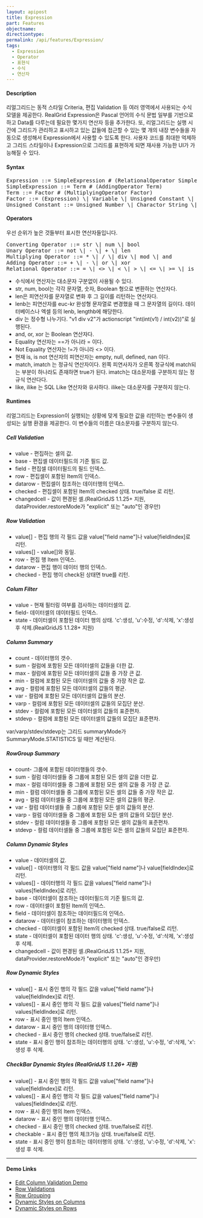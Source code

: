 ```yaml
---
layout: apipost
title: Expression
part: Features
objectname: 
directiontype: 
permalink: /api/features/Expression/
tags:
  - Expression
  - Operator
  - 표현식
  - 수식
  - 연산자
---
```


#### Description

리얼그리드는 동적 스타일 Criteria, 편집 Validation 등 여러 영역에서 사용되는 수식 모델을 제공한다. RealGrid Expression은 Pascal 언어의 수식 문법 일부를 기반으로 하고 Data를 다루는데 필요한 몇가지 연산자 등을 추가한다. 또, 리얼그리드는 실행 시간에 그리드가 관리하고 표시하고 있는 값들에 접근할 수 있는 몇 개의 내장 변수들을 자동으로 생성해서 Expression에서 사용할 수 있도록 한다.
사용자 코드를 최대한 억제하고 그리드 스타일이나 Expression으로 그리드를 표현하게 되면 재사용 가능한 UI가 가능해질 수 있다.

#### Syntax

<pre class="prettyprint">
Expression ::= SimpleExpression # (RelationalOperator SimpleExpression)
SimpleExpression ::= Term # (AddingOperator Term)
Term ::= Factor # (MultiplyingOperator Factor)
Factor ::= (Expression) \| Variable \| Unsigned Constant \| ConvertingOperator Factor \| UnaryOperator Factor
Unsigned Constant ::= Unsigned Number \| Charactor String \| null
</pre>

#### Operators

우선 순위가 높은 것들부터 표시한 연산자들입니다.

<pre class="prettyprint">
Converting Operator ::= str \| num \| bool
Unary Operator ::= not \| - \| + \| len
Multiplying Operator ::= * \| / \| div \| mod \| and
Adding Operator ::= + \| - \| or \| xor
Relational Operator ::= = \| <> \| < \| > \| <= \| >= \| is \| is not \| match \| not match \| imatch \| not imatch \| like \| not like \| ilike \| not ilike
</pre>

* 수식에서 연산자는 대소문자 구분없이 사용될 수 있다.
* str, num, bool는 각각 문자열, 숫자, Boolean 형으로 변환하는 연산자다.
* len은 피연산자를 문자열로 변화 후 그 길이를 리턴하는 연산자다.
* lenb는 피연산자를 euc-kr 완성형 문자열로 변경했을 때 그 문자열의 길이다. 데이터베이스나 엑셀 등의 lenb, lengthb에 해당한다.
* div 는 정수형 나누기다. "v1 div v2"가 actionscript "int(int(v1) / int(v2))"로 실행된다.
* and, or, xor 는 Boolean 연산자다.
* Equality 연산자는 ==가 아니라 = 이다.
* Not Equality 연산자는 !=가 아니라 <> 이다.
* 현재 is, is not 연산자의 피연산자는 empty, null, defined, nan 이다.
* match, imatch 는 정규식 연산자이다. 왼쪽 피연사자가 오른쪽 정규식에 match되는 부분이 하나라도 존재하면 true가 된다. imatch는 대소문자를 구분하지 않는 정규식 연산다다.
* like, ilike 는 SQL Like 연산자와 유사하다. ilike는 대소문자를 구분하지 않는다.

#### Runtimes

리얼그리드는 Expression이 실행되는 상황에 맞게 필요한 값을 리턴하는 변수들이 생성되는 실행 환경을 제공한다. 이 변수들의 이름은 대소문자를 구분하지 않는다.

##### Cell Validation

* value - 편집하는 셀의 값.
* base - 편집셀 데이터필드의 기준 필드 값.
* field - 편집셀 데이터필드의 필드 인덱스.
* row - 편집셀이 포함된 Item의 인덱스.
* datarow - 편집셀이 참조하는 데이터행의 인덱스.
* checked - 편집셀이 포함된 Item의 checked 상태. true/false 로 리턴.
* changedcell - 값이 편경된 셀.(RealGridJS 1.1.25+ 지원, dataProvider.restoreMode가 "explicit" 또는 "auto"인 경우만)

##### Row Validation

* value[] - 편집 행의 각 필드 값을 value["field name"]나 value[fieldIndex]로 리턴.
* values[] - value[]와 동일.
* row -	편집 행 Item 인덱스.
* datarow - 편집 행이 데이터 행의 인덱스.
* checked - 편집 행이 check된 상태면 true를 리턴.

##### Colum Filter

* value - 현재 필터링 여부를 검사하는 데이터셀의 값.
* field- 데이터셀의 데이터필드 인덱스.
* state - 데이터셀이 포함된 데이터 행의 상태. 'c':생성, 'u':수정, 'd':삭제, 'x':생성 후 삭제.(RealGridJS 1.1.28+ 지원)

##### Column Summary

* count - 데이터행의 갯수.
* sum - 컬럼에 포함된 모든 데이터셀의 값들을 더한 값.
* max - 컬럼에 포함된 모든 데이터셀의 값들 중 가장 큰 값.
* min - 컬럼에 포함된 모든 데이터셀의 값들 중 가장 작은 값.
* avg - 컬럼에 포함된 모든 데이터셀의 값들의 평균.
* var - 컬럼에 포함된 모든 데이터셀의 값들의 분산.
* varp - 컬럼에 포함된 모든 데이터셀의 값들의 모집단 분산.
* stdev - 컬럼에 포함된 모든 데이터셀의 값들의 표준편차.
* stdevp - 컬럼에 포함된 모든 데이터셀의 값들의 모집단 표준편차.

var/varp/stdev/stdevp는 그리드 summaryMode가 SummaryMode.STATISTICS 일 때만 계산된다.

##### RowGroup Summary

* count- 그룹에 포함된 데이터행들의 갯수.
* sum -	컬럼 데이터셀들 중 그룹에 포함된 모든 셀의 값을 더한 값.
* max - 컬럼 데이터셀들 중 그룹에 포함된 모든 셀의 값들 중 가장 큰 값.
* min - 컬럼 데이터셀들 중 그룹에 포함된 모든 셀의 값들 중 가장 작은 값.
* avg - 컬럼 데이터셀들 중 그룹에 포함된 모든 셀의 값들의 평균.
* var - 컬럼 데이터셀들 중 그룹에 포함된 모든 셀의 값들의 분산.
* varp - 컬럼 데이터셀들 중 그룹에 포함된 모든 셀의 값들의 모집단 분산.
* stdev - 컬럼 데이터셀들 중 그룹에 포함된 모든 셀의 값들의 표준편차.
* stdevp - 컬럼 데이터셀들 중 그룹에 포함된 모든 셀의 값들의 모집단 표준편차.

##### Column Dynamic Styles

* value - 데이터셀의 값.
* value[] - 데이터행의 각 필드 값을 value["field name"]나 value[fieldIndex]로 리턴.
* values[] - 데이터행의 각 필드 값을 values["field name"]나 values[fieldIndex]로 리턴.
* base - 데이터셀이 참조하는 데이터필드의 기준 필드의 값.
* row - 데이터셀이 포함된 Item의 인덱스.
* field - 데이터셀이 참조하는 데이터필드의 인덱스.
* datarow - 데이터셀이 참조하는 데이터행의 인덱스.
* checked - 데이터셀이 포함된 Item의 checked 상태. true/false로 리턴.
* state - 데이터셀이 포함된 데이터 행의 상태. 'c':생성, 'u':수정, 'd':삭제, 'x':생성 후 삭제.
* changedcell - 값이 편경된 셀.(RealGridJS 1.1.25+ 지원, dataProvider.restoreMode가 "explicit" 또는 "auto"인 경우만)

##### Row Dynamic Styles

* value[] - 표시 중인 행의 각 필드 값을 value["field name"]나 value[fieldIndex]로 리턴.
* values[] - 표시 중인 행의 각 필드 값을 values["field name"]나 values[fieldIndex]로 리턴.
* row - 표시 중인 행의 Item 인덱스.
* datarow - 표시 중인 행의 데이터행 인덱스.
* checked - 표시 중인 행의 checked 상태. true/false로 리턴.
* state - 표시 중인 행이 참조하는 데이터행의 상태. 'c':생성, 'u':수정, 'd':삭제, 'x':생성 후 삭제.  

##### CheckBar Dynamic Styles (RealGridJS 1.1.26+ 지원)

* value[] - 표시 중인 행의 각 필드 값을 value["field name"]나 value[fieldIndex]로 리턴.
* values[] - 표시 중인 행의 각 필드 값을 values["field name"]나 values[fieldIndex]로 리턴.
* row - 표시 중인 행의 Item 인덱스.
* datarow - 표시 중인 행의 데이터행 인덱스.
* checked - 표시 중인 행의 checked 상태. true/false로 리턴.
* checkable - 표시 중인 행의 체크가능 상태. true/false로 리턴.
* state - 표시 중인 행이 참조하는 데이터행의 상태. 'c':생성, 'u':수정, 'd':삭제, 'x':생성 후 삭제.  

---

#### Demo Links

* [Edit Column Validation Demo](http://demo.realgrid.com/Validation/ColumnValidation/)   
* [Row Vaildations](http://demo.realgrid.com/Validation/RowValidation/)   
* [Row Grouping](http://demo.realgrid.com/RowGroup/RowGrouping/)   
* [Dynamic Styles on Columns](http://demo.realgrid.com/GridStyle/DynamicStylesonColumns/)  
* [Dynamic Styles on Rows](http://demo.realgrid.com/GridStyle/DynamicStylesonRows/)  
 


